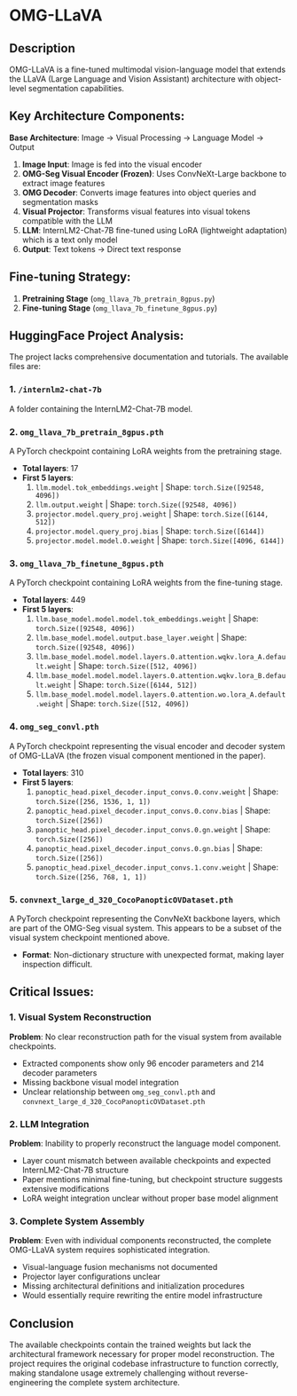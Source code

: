 # OMG-LLaVA

## Description
OMG-LLaVA is a fine-tuned multimodal vision-language model that extends the LLaVA (Large Language and Vision Assistant) architecture with object-level segmentation capabilities.

## Key Architecture Components:
**Base Architecture**: Image → Visual Processing → Language Model → Output

1. **Image Input**: Image is fed into the visual encoder
2. **OMG-Seg Visual Encoder (Frozen)**: Uses ConvNeXt-Large backbone to extract image features
3. **OMG Decoder**: Converts image features into object queries and segmentation masks
4. **Visual Projector**: Transforms visual features into visual tokens compatible with the LLM
5. **LLM**: InternLM2-Chat-7B fine-tuned using LoRA (lightweight adaptation) which is a text only model
6. **Output**: Text tokens → Direct text response

## Fine-tuning Strategy:
1. **Pretraining Stage** (`omg_llava_7b_pretrain_8gpus.py`)
2. **Fine-tuning Stage** (`omg_llava_7b_finetune_8gpus.py`)

## HuggingFace Project Analysis:
The project lacks comprehensive documentation and tutorials. The available files are:

### 1. `/internlm2-chat-7b`
A folder containing the InternLM2-Chat-7B model.

### 2. `omg_llava_7b_pretrain_8gpus.pth`
A PyTorch checkpoint containing LoRA weights from the pretraining stage.
- **Total layers**: 17
- **First 5 layers**:
  1. `llm.model.tok_embeddings.weight` | Shape: `torch.Size([92548, 4096])`
  2. `llm.output.weight` | Shape: `torch.Size([92548, 4096])`
  3. `projector.model.query_proj.weight` | Shape: `torch.Size([6144, 512])`
  4. `projector.model.query_proj.bias` | Shape: `torch.Size([6144])`
  5. `projector.model.model.0.weight` | Shape: `torch.Size([4096, 6144])`

### 3. `omg_llava_7b_finetune_8gpus.pth`
A PyTorch checkpoint containing LoRA weights from the fine-tuning stage.
- **Total layers**: 449
- **First 5 layers**:
  1. `llm.base_model.model.model.tok_embeddings.weight` | Shape: `torch.Size([92548, 4096])`
  2. `llm.base_model.model.output.base_layer.weight` | Shape: `torch.Size([92548, 4096])`
  3. `llm.base_model.model.model.layers.0.attention.wqkv.lora_A.default.weight` | Shape: `torch.Size([512, 4096])`
  4. `llm.base_model.model.model.layers.0.attention.wqkv.lora_B.default.weight` | Shape: `torch.Size([6144, 512])`
  5. `llm.base_model.model.model.layers.0.attention.wo.lora_A.default.weight` | Shape: `torch.Size([512, 4096])`

### 4. `omg_seg_convl.pth`
A PyTorch checkpoint representing the visual encoder and decoder system of OMG-LLaVA (the frozen visual component mentioned in the paper).
- **Total layers**: 310
- **First 5 layers**:
  1. `panoptic_head.pixel_decoder.input_convs.0.conv.weight` | Shape: `torch.Size([256, 1536, 1, 1])`
  2. `panoptic_head.pixel_decoder.input_convs.0.conv.bias` | Shape: `torch.Size([256])`
  3. `panoptic_head.pixel_decoder.input_convs.0.gn.weight` | Shape: `torch.Size([256])`
  4. `panoptic_head.pixel_decoder.input_convs.0.gn.bias` | Shape: `torch.Size([256])`
  5. `panoptic_head.pixel_decoder.input_convs.1.conv.weight` | Shape: `torch.Size([256, 768, 1, 1])`

### 5. `convnext_large_d_320_CocoPanopticOVDataset.pth`
A PyTorch checkpoint representing the ConvNeXt backbone layers, which are part of the OMG-Seg visual system. This appears to be a subset of the visual system checkpoint mentioned above.
- **Format**: Non-dictionary structure with unexpected format, making layer inspection difficult.

## Critical Issues:

### 1. Visual System Reconstruction
**Problem**: No clear reconstruction path for the visual system from available checkpoints.
- Extracted components show only 96 encoder parameters and 214 decoder parameters
- Missing backbone visual model integration
- Unclear relationship between `omg_seg_convl.pth` and `convnext_large_d_320_CocoPanopticOVDataset.pth`

### 2. LLM Integration
**Problem**: Inability to properly reconstruct the language model component.
- Layer count mismatch between available checkpoints and expected InternLM2-Chat-7B structure
- Paper mentions minimal fine-tuning, but checkpoint structure suggests extensive modifications
- LoRA weight integration unclear without proper base model alignment

### 3. Complete System Assembly
**Problem**: Even with individual components reconstructed, the complete OMG-LLaVA system requires sophisticated integration.
- Visual-language fusion mechanisms not documented
- Projector layer configurations unclear
- Missing architectural definitions and initialization procedures
- Would essentially require rewriting the entire model infrastructure

## Conclusion
The available checkpoints contain the trained weights but lack the architectural framework necessary for proper model reconstruction. The project requires the original codebase infrastructure to function correctly, making standalone usage extremely challenging without reverse-engineering the complete system architecture.
